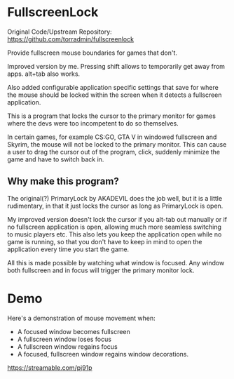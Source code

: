 # FullscreenLock

Original Code/Upstream Repository: https://github.com/torradmin/fullscreenlock

Provide fullscreen mouse boundaries for games that don't.

Improved version by me. Pressing shift allows to temporarily get away from apps. alt+tab also works.

Also added configurable application specific settings that save for where the mouse should be locked within the screen when it detects a fullscreen application.

This is a program that locks the cursor to the primary monitor for games where the devs were too incompetent to do so themselves.

In certain games, for example CS:GO, GTA V in windowed fullscreen and Skyrim, the mouse will not be locked to the primary monitor.
This can cause a user to drag the cursor out of the program, click, suddenly minimize the game and have to switch back in.

## Why make this program?

The original(?) PrimaryLock by AKADEVIL does the job well, but it is a little rudimentary, in that it just locks the cursor as long as PrimaryLock is open. 

My improved version doesn't lock the cursor if you alt-tab out manually or if no fullscreen application is open, allowing much more seamless switching to music players etc.
This also lets you keep the application open while no game is running, so that you don't have to keep in mind to open the application every time you start the game.

All this is made possible by watching what window is focused. Any window both fullscreen and in focus will trigger the primary monitor lock.

# Demo

Here's a demonstration of mouse movement when:
- A focused window becomes fullscreen
- A fullscreen window loses focus
- A fullscreen window regains focus
- A focused, fullscreen window regains window decorations.

https://streamable.com/pj91p
